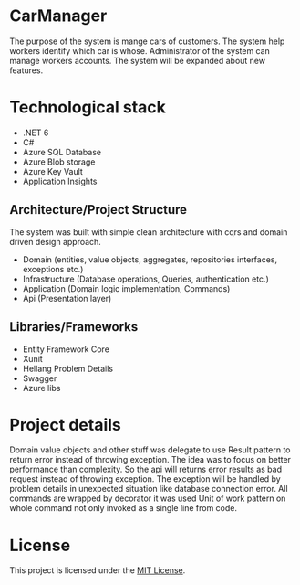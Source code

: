 # CarManager

The purpose of the system is mange cars of customers. The system help workers identify which car is whose. Administrator of the system can manage workers accounts. The system will be expanded about new features.

# Technological stack

 - .NET 6
 - C#
 - Azure SQL Database
 - Azure Blob storage
 - Azure Key Vault
 - Application Insights

## Architecture/Project Structure

The system was built with simple clean architecture with cqrs and domain driven design approach.
-   Domain (entities, value objects, aggregates, repositories interfaces, exceptions etc.)
-   Infrastructure (Database operations, Queries, authentication etc.)
-   Application (Domain logic implementation, Commands)
-   Api (Presentation layer)

## Libraries/Frameworks

 - Entity Framework Core
 - Xunit
 - Hellang Problem Details
 - Swagger
 -  Azure libs

# Project details

Domain value objects and other stuff was delegate to use Result pattern to return error instead of throwing exception. The idea was to focus on better performance than complexity. So the api will returns error results as bad request instead of throwing exception. The exception will be handled by problem details in unexpected situation like database connection error. All commands are wrapped by decorator it was used Unit of work pattern on whole command not only invoked as a single line from code. 

# License

This project is licensed under the  [MIT License](https://github.com/OpsOwns/CarManager/blob/master/LICENSE.md).

